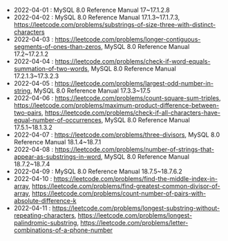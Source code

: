 
* 2022-04-01 : MySQL 8.0 Reference Manual 17~17.1.2.8
* 2022-04-02 : MySQL 8.0 Reference Manual 17.1.3~17.1.7.3, https://leetcode.com/problems/substrings-of-size-three-with-distinct-characters
* 2022-04-03 : https://leetcode.com/problems/longer-contiguous-segments-of-ones-than-zeros, MySQL 8.0 Reference Manual 17.2~17.2.1.2
* 2022-04-04 : https://leetcode.com/problems/check-if-word-equals-summation-of-two-words, MySQL 8.0 Reference Manual 17.2.1.3~17.3.2.3
* 2022-04-05 : https://leetcode.com/problems/largest-odd-number-in-string, MySQL 8.0 Reference Manual 17.3.3~17.5
* 2022-04-06 : https://leetcode.com/problems/count-square-sum-triples, https://leetcode.com/problems/maximum-product-difference-between-two-pairs, https://leetcode.com/problems/check-if-all-characters-have-equal-number-of-occurrences, MySQL 8.0 Reference Manual 17.5.1~18.1.3.2
* 2022-04-07 : https://leetcode.com/problems/three-divisors, MySQL 8.0 Reference Manual 18.1.4~18.7.1
* 2022-04-08 : https://leetcode.com/problems/number-of-strings-that-appear-as-substrings-in-word, MySQL 8.0 Reference Manual 18.7.2~18.7.4
* 2022-04-09 : MySQL 8.0 Reference Manual 18.7.5~18.7.6.2
* 2022-04-10 : https://leetcode.com/problems/find-the-middle-index-in-array, https://leetcode.com/problems/find-greatest-common-divisor-of-array, https://leetcode.com/problems/count-number-of-pairs-with-absolute-difference-k
* 2022-04-11 : https://leetcode.com/problems/longest-substring-without-repeating-characters, https://leetcode.com/problems/longest-palindromic-substring, https://leetcode.com/problems/letter-combinations-of-a-phone-number
